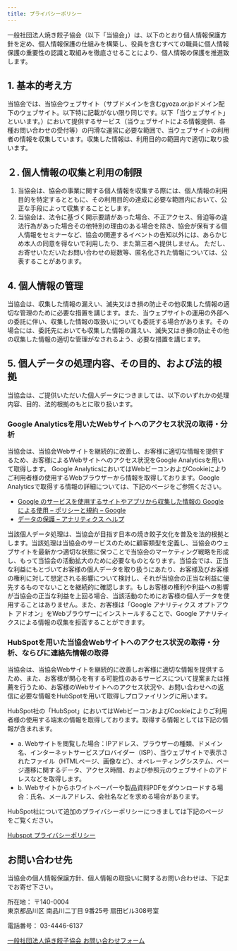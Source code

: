 ```yaml
---
title: プライバシーポリシー
---
```


一般社団法人焼き餃子協会（以下「当協会」）は、以下のとおり個人情報保護方針を定め、個人情報保護の仕組みを構築し、役員を含むすべての職員に個人情報保護の重要性の認識と取組みを徹底させることにより、個人情報の保護を推進致します。

## 1. 基本的考え方

当協会では、当協会ウェブサイト（サブドメインを含むgyoza.or.jpドメイン配下のウェブサイト。以下特に記載がない限り同じです。以下「当ウェブサイト」といいます。）において提供するサービス（当ウェブサイトによる情報提供、各種お問い合わせの受付等）の円滑な運営に必要な範囲で、当ウェブサイトの利用者の情報を収集しています。収集した情報は、利用目的の範囲内で適切に取り扱います。

## ２. 個人情報の収集と利用の制限

1. 当協会は、協会の事業に関する個人情報を収集する際には、個人情報の利用目的を特定するとともに、その利用目的の達成に必要な範囲内において、公正な手段によって収集することとします。
2. 当協会は、法令に基づく開示要請があった場合、不正アクセス、脅迫等の違法行為があった場合その他特別の理由のある場合を除き、協会が保有する個人情報をセミナーなど、協会の関連するイベントの告知以外には、あらかじめ本人の同意を得ないで利用したり、また第三者へ提供しません。
ただし、お寄せいただいたお問い合わせの総数等、匿名化された情報については、公表することがあります。

## 4. 個人情報の管理

当協会は、収集した情報の漏えい、滅失又はき損の防止その他収集した情報の適切な管理のために必要な措置を講じます。また、当ウェブサイトの運用の外部への委託に伴い、収集した情報の取扱いについても委託する場合があります。その場合には、委託先においても収集した情報の漏えい、滅失又はき損の防止その他の収集した情報の適切な管理がなされるよう、必要な措置を講じます。

## 5. 個⼈データの処理内容、その⽬的、および法的根拠

当協会は、ご提供いただいた個⼈データにつきましては、以下のいずれかの処理内容、⽬的、法的根拠のもとに取り扱います。

### Google Analyticsを⽤いたWebサイトへのアクセス状況の取得・分析

当協会は、当協会Webサイトを継続的に改善し、お客様に適切な情報を提供するため、お客様によるWebサイトへのアクセス状況をGoogle Analyticsを⽤いて取得します。 Google AnalyticsにおいてはWebビーコンおよびCookieによりご利⽤者様の使⽤するWebブラウザーから情報を取得しております。Google Analyticsで取得する情報の詳細については、下記のページをご参照ください。

- [Google のサービスを使用するサイトやアプリから収集した情報の Google による使用 – ポリシーと規約 – Google](https://policies.google.com/technologies/partner-sites?hl=ja)
- [データの保護 – アナリティクス ヘルプ](https://support.google.com/analytics/answer/6004245?hl=ja)

当該個⼈データ処理は、当協会が目指す日本の焼き餃子文化を普及を法的根拠とします。当該処理は当協会のサービスのために顧客類型を定義し、当協会のウェブサイトを最新かつ適切な状態に保つことで当協会のマーケティング戦略を形成し、もって当協会の活動拡大のために必要なものとなります。当協会では、正当な利益にもとづいてお客様の個⼈データを取り扱うにあたり、お客様及びお客様の権利に対して想定される影響について検討し、それが当協会の正当な利益に優先するものでないことを継続的に確認します。もしお客様の権利や利益への影響が当協会の正当な利益を上回る場合、当該活動のためにお客様の個⼈データを使⽤することはありません。また、お客様は「Google アナリティクス オプトアウト アドオン」をWebブラウザーにインストールすることで、Google アナリティクスによる情報の収集を拒否することができます。

### HubSpotを⽤いた当協会Webサイトへのアクセス状況の取得・分析、ならびに連絡先情報の取得

当協会は、当協会Webサイトを継続的に改善しお客様に適切な情報を提供するため、また、お客様が関⼼を有する可能性のあるサービスについて提案または推薦を⾏うため、お客様のWebサイトへのアクセス状況や、お問い合わせへの返信に必要な情報をHubSpotを⽤いて取得しプロファイリングに⽤います。

HubSpot社の「HubSpot」においてはWebビーコンおよびCookieによりご利⽤者様の使⽤する端末の情報を取得しております。取得する情報としては下記の情報が含まれます。

- a. Webサイトを閲覧した場合：IPアドレス、ブラウザーの種類、ドメイン名、インターネットサービスプロバイダー（ISP）、当ウェブサイトで表⽰されたファイル（HTMLページ、画像など）、オペレーティングシステム、ページ遷移に関するデータ、アクセス時間、および参照元のウェブサイトのアドレスなどを取得します。
- b. Webサイトからホワイトペーパーや製品資料PDFをダウンロードする場合：⽒名、メールアドレス、会社名などを求める場合があります。

HubSpot社について追加のプライバシーポリシーにつきましては下記のページをご覧ください。

[Hubspot プライバシーポリシー](https://legal.hubspot.com/jp/privacy-policy)

## お問い合わせ先

当協会の個人情報保譲方針、個人情報の取扱いに関するお問い合わせは、下記までお寄せ下さい。

所在地： 〒140-0004  
東京都品川区 南品川二丁目 9番25号 扇田ビル308号室

電話番号： 03-4446-6137

[一般社団法人焼き餃子協会 お問い合わせフォーム](/contact/)
